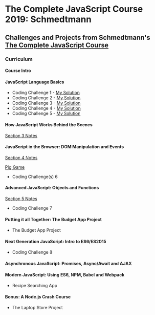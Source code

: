 # The Complete JavaScript Course 2019: Schmedtmann

## Challenges and Projects from Schmedtmann's [The Complete JavaScript Course](https://www.udemy.com/the-complete-javascript-course/learn/v4/overview)

### Curriculum

#### Course Intro
#### JavaScript Language Basics
* Coding Challenge 1 - [My Solution](https://github.com/romeojeremiah/Complete_Javascript_Course_Schmedtmann/blob/master/codingChallenge1.js)
* Coding Challenge 2 - [My Solution](https://github.com/romeojeremiah/Complete_Javascript_Course_Schmedtmann/blob/master/codingChallenge2.js)
* Coding Challenge 3 - [My Solution](https://github.com/romeojeremiah/Complete_Javascript_Course_Schmedtmann/blob/master/codingChallenge3.js)
* Coding Challenge 4 - [My Solution](https://github.com/romeojeremiah/Complete_Javascript_Course_Schmedtmann/blob/master/codingChallenge4.js)
* Coding Challenge 5 - [My Solution](https://github.com/romeojeremiah/Complete_Javascript_Course_Schmedtmann/blob/master/codingChallenge5.js)

#### How JavaScript Works Behind the Scenes
[Section 3 Notes](https://github.com/romeojeremiah/Complete_Javascript_Course_Schmedtmann/blob/master/Section_3_How_Javascript_Works.md)

#### JavaScript in the Browser: DOM Manipulation and Events
[Section 4 Notes](https://github.com/romeojeremiah/Complete_Javascript_Course_Schmedtmann/blob/master/Section_4_Javascript_In_The_Browser.md)

[Pig Game](https://romeojeremiah.github.io/PigGame/)
* Coding Challenge(s) 6

#### Advanced JavaScript: Objects and Functions
[Section 5 Notes](https://github.com/romeojeremiah/Complete_Javascript_Course_Schmedtmann/blob/master/Section_5_Advanced_JavaScript.md)

* Coding Challenge 7
#### Putting it all Together: The Budget App Project
* The Budget App Project
#### Next Generation JavaScript: Intro to ES6/ES2015
* Coding Challenge 8
#### Asynchronous JavaScript: Promises, Async/Await and AJAX
#### Modern JavaScript: Using ES6, NPM, Babel and Webpack
* Recipe Searching App
#### Bonus: A Node.js Crash Course
* The Laptop Store Project






